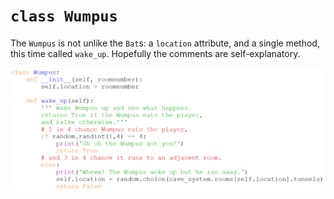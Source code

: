 # `class Wumpus`

The `Wumpus` is not unlike the `Bat`s: a `location` attribute, and a
single method, this time called `wake_up`. Hopefully the comments are
self-explanatory.

![](13_class_Wumpus.py.png)
